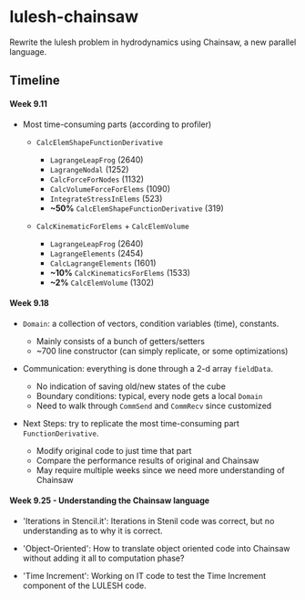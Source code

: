 # lulesh-chainsaw

Rewrite the lulesh problem in hydrodynamics using Chainsaw, a new parallel language.

## Timeline

#### Week 9.11

- Most time-consuming parts (according to profiler)

	- `CalcElemShapeFunctionDerivative`
		- `LagrangeLeapFrog` (2640)
		- `LagrangeNodal` (1252)
		- `CalcForceForNodes` (1132)
		- `CalcVolumeForceForElems` (1090)
		- `IntegrateStressInElems` (523)
		- **~50%** `CalcElemShapeFunctionDerivative` (319)
	
	- `CalcKinematicForElems` + `CalcElemVolume`
		- `LagrangeLeapFrog` (2640)
		- `LagrangeElements` (2454)
		- `CalcLagrangeElements` (1601)
		- **~10%** `CalcKinematicsForElems` (1533)
		- **~2%** `CalcElemVolume` (1302)

#### Week 9.18

- `Domain`: a collection of vectors, condition variables (time), constants.
	- Mainly consists of a bunch of getters/setters
	- ~700 line constructor (can simply replicate, or some optimizations)

- Communication: everything is done through a 2-d array `fieldData`.
	- No indication of saving old/new states of the cube
	- Boundary conditions: typical, every node gets a local `Domain`
	- Need to walk through `CommSend` and `CommRecv` since customized

- Next Steps: try to replicate the most time-consuming part `FunctionDerivative`.
	- Modify original code to just time that part
	- Compare the performance results of original and Chainsaw
	- May require multiple weeks since we need more understanding of Chainsaw
	
#### Week 9.25 - Understanding the Chainsaw language

- 'Iterations in Stencil.it': Iterations in Stenil code was correct, but no understanding as to why it is correct. 

- 'Object-Oriented': How to translate object oriented code into Chainsaw without adding it all to computation phase?

- 'Time Increment': Working on IT code to test the Time Increment component of the LULESH code. 

